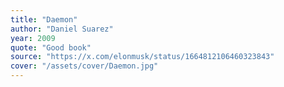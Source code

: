 ```yaml
---
title: "Daemon"
author: "Daniel Suarez"
year: 2009
quote: "Good book"
source: "https://x.com/elonmusk/status/1664812106460323843"
cover: "/assets/cover/Daemon.jpg"
---
```

